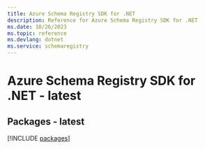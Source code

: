 ```yaml
---
title: Azure Schema Registry SDK for .NET
description: Reference for Azure Schema Registry SDK for .NET
ms.date: 10/26/2023
ms.topic: reference
ms.devlang: dotnet
ms.service: schemaregistry
---
```

# Azure Schema Registry SDK for .NET - latest
## Packages - latest
[!INCLUDE [packages](schema-registry-index.md)]